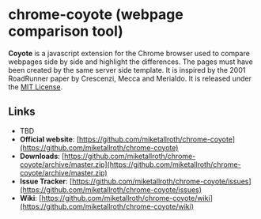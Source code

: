 # chrome-coyote (webpage comparison tool)

**Coyote** is a javascript extension for the Chrome browser used to compare webpages side by side and highlight the differences. The pages must have been created by the same server side template. It is inspired by the 2001 RoadRunner paper by Crescenzi, Mecca and Merialdo. It is released under the [MIT License](LICENSE.txt).

## Links

  * TBD
  * **Official website**: [https://github.com/miketallroth/chrome-coyote](https://github.com/miketallroth/chrome-coyote)
  * **Downloads**: [https://github.com/miketallroth/chrome-coyote/archive/master.zip](https://github.com/miketallroth/chrome-coyote/archive/master.zip)
  * **Issue Tracker**: [https://github.com/miketallroth/chrome-coyote/issues](https://github.com/miketallroth/chrome-coyote/issues)
  * **Wiki**: [https://github.com/miketallroth/chrome-coyote/wiki](https://github.com/miketallroth/chrome-coyote/wiki)

